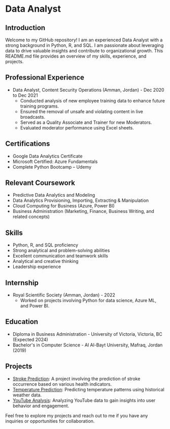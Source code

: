 # Data Analyst

## Introduction
Welcome to my GitHub repository! I am an experienced Data Analyst with a strong background in Python, R, and SQL. I am passionate about leveraging data to drive valuable insights and contribute to organizational growth. This README.md file provides an overview of my skills, experience, and projects.

## Professional Experience
- Data Analyst, Content Security Operations (Amman, Jordan) - Dec 2020 to Dec 2021
  - Conducted analysis of new employee training data to enhance future training programs.
  - Ensured the removal of unsafe and violating content in live broadcasts.
  - Served as a Quality Associate and Trainer for new Moderators.
  - Evaluated moderator performance using Excel sheets.

## Certifications
- Google Data Analytics Certificate
- Microsoft Certified: Azure Fundamentals
- Complete Python Bootcamp – Udemy

## Relevant Coursework
- Predictive Data Analytics and Modeling
- Data Analytics Provisioning, Importing, Extracting & Manipulation
- Cloud Computing for Business (Azure, Power BI)
- Business Administration (Marketing, Finance, Business Writing, and related concepts)

## Skills
- Python, R, and SQL proficiency
- Strong analytical and problem-solving abilities
- Excellent communication and teamwork skills
- Analytical and creative thinking
- Leadership experience

## Internship
- Royal Scientific Society (Amman, Jordan) - 2022
  - Worked on projects involving Python for data science, Azure ML, and Power BI.

## Education
- Diploma in Business Administration - University of Victoria, Victoria, BC (Expected 2024)
- Bachelor's in Computer Science - Al Al-Bayt University, Mafraq, Jordan (2019)

## Projects
- [Stroke Prediction](link-to-project-file): A project involving the prediction of stroke occurrence based on various health indicators.
- [Temperature Prediction](link-to-project-file): Predicting temperature patterns using historical weather data.
- [YouTube Analysis](link-to-project-file): Analyzing YouTube data to gain insights into user behavior and engagement.

Feel free to explore my projects and reach out to me if you have any inquiries or opportunities for collaboration.

